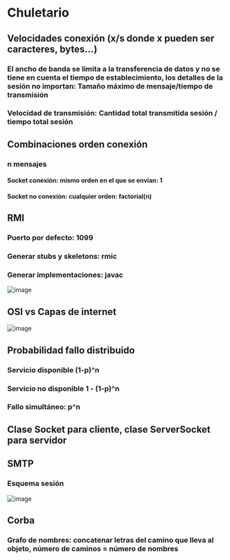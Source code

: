 # Chuletario

## Velocidades conexión (x/s donde x pueden ser caracteres, bytes...)

### El ancho de banda se limita a la transferencia de datos y no se tiene en cuenta el tiempo de establecimiento, los detalles de la sesión no importan: Tamaño máximo de mensaje/tiempo de transmisión

### Velocidad de transmisión: Cantidad total transmitida sesión / tiempo total sesión

## Combinaciones orden conexión

### n mensajes

#### Socket conexión: mismo orden en el que se envían: 1

#### Socket no conexión: cualquier orden: factorial(n)

## RMI

### Puerto por defecto: 1099
### Generar stubs y skeletons: rmic
### Generar implementaciones: javac
![image](https://github.com/poketecop/apuntesAplicacionesDistribuidas/assets/65861838/66ed94da-4397-47c6-bdcb-5da7fefb7aed)

## OSI vs Capas de internet
![image](https://github.com/poketecop/apuntesAplicacionesDistribuidas/assets/65861838/c0b0a636-6118-4704-a048-6faad5b5f714)

## Probabilidad fallo distribuido

### Servicio disponible (1-p)^n

### Servicio no disponible 1 - (1-p)^n

### Fallo simultáneo: p^n

## Clase Socket para cliente, clase ServerSocket para servidor

## SMTP

### Esquema sesión
![image](https://github.com/poketecop/apuntesAplicacionesDistribuidas/assets/65861838/632dc85b-cbcc-4a04-b64c-4ac89515c851)


## Corba

### Grafo de nombres: concatenar letras del camino que lleva al objeto, número de caminos = número de nombres



